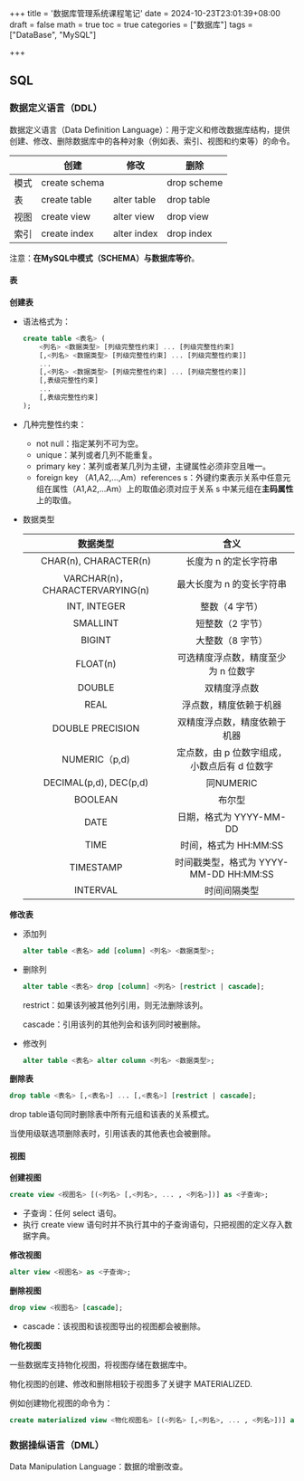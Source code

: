 +++
title = '数据库管理系统课程笔记'
date = 2024-10-23T23:01:39+08:00
draft = false
math = true
toc = true
categories = ["数据库"]
tags = ["DataBase", "MySQL"]

+++

## SQL

### 数据定义语言（DDL）

数据定义语言（Data Definition Language）：用于定义和修改数据库结构，提供创建、修改、删除数据库中的各种对象（例如表、索引、视图和约束等）的命令。

|      | 创建          | 修改        | 删除        |
| ---- | ------------- | ----------- | ----------- |
| 模式 | create schema |             | drop scheme |
| 表   | create table  | alter table | drop table  |
| 视图 | create view   | alter view  | drop view   |
| 索引 | create index  | alter index | drop index  |

注意：**在MySQL中模式（SCHEMA）与数据库等价**。

#### 表

**创建表**

- 语法格式为：

  ```sql
  create table <表名> (
      <列名> <数据类型> [列级完整性约束] ... [列级完整性约束]
      [,<列名> <数据类型> [列级完整性约束] ... [列级完整性约束]]
      ...
      [,<列名> <数据类型> [列级完整性约束] ... [列级完整性约束]]
      [,表级完整性约束]
      ...
      [,表级完整性约束]
  );
  ```

- 几种完整性约束：

  - not null：指定某列不可为空。
  - unique：某列或者几列不能重复。
  - primary key：某列或者某几列为主键，主键属性必须非空且唯一。
  - foreign key （A1,A2,...,Am）references s：外键约束表示关系中任意元组在属性（A1,A2,...Am）上的取值必须对应于关系 s 中某元组在**主码属性**上的取值。

- 数据类型

  |            数据类型             |                     含义                     |
  | :-----------------------------: | :------------------------------------------: |
  |      CHAR(n), CHARACTER(n)      |            长度为 n 的定长字符串             |
  | VARCHAR(n)，CHARACTERVARYING(n) |          最大长度为 n 的变长字符串           |
  |          INT, INTEGER           |                整数（4 字节）                |
  |            SMALLINT             |               短整数（2 字节）               |
  |             BIGINT              |               大整数（8 字节）               |
  |            FLOAT(n)             |     可选精度浮点数，精度至少为 n 位数字      |
  |             DOUBLE              |                 双精度浮点数                 |
  |              REAL               |            浮点数，精度依赖于机器            |
  |        DOUBLE PRECISION         |         双精度浮点数，精度依赖于机器         |
  |          NUMERIC（p,d)          | 定点数，由 p 位数字组成，小数点后有 d 位数字 |
  |     DECIMAL(p,d), DEC(p,d)      |                  同NUMERIC                   |
  |             BOOLEAN             |                    布尔型                    |
  |              DATE               |           日期，格式为 YYYY-MM-DD            |
  |              TIME               |            时间，格式为 HH:MM:SS             |
  |            TIMESTAMP            |    时间戳类型，格式为 YYYY-MM-DD HH:MM:SS    |
  |            INTERVAL             |                 时间间隔类型                 |

**修改表**

- 添加列

  ```sql
  alter table <表名> add [column] <列名> <数据类型>;
  ```

- 删除列

  ```sql
  alter table <表名> drop [column] <列名> [restrict | cascade];
  ```

  restrict：如果该列被其他列引用，则无法删除该列。

  cascade：引用该列的其他列会和该列同时被删除。

- 修改列

  ```sql
  alter table <表名> alter column <列名> <数据类型>;
  ```

**删除表**

```sql
drop table <表名> [,<表名>] ... [,<表名>] [restrict | cascade];
```

drop table语句同时删除表中所有元组和该表的关系模式。

当使用级联选项删除表时，引用该表的其他表也会被删除。

#### 视图

**创建视图**

```sql
create view <视图名> [(<列名> [,<列名>, ... , <列名>])] as <子查询>;
```

- 子查询：任何 select 语句。
- 执行 create view 语句时并不执行其中的子查询语句，只把视图的定义存入数据字典。

**修改视图**

```sql
alter view <视图名> as <子查询>;
```

**删除视图**

```sql
drop view <视图名> [cascade];
```

- cascade：该视图和该视图导出的视图都会被删除。

**物化视图**

一些数据库支持物化视图，将视图存储在数据库中。

物化视图的创建、修改和删除相较于视图多了关键字 MATERIALIZED.

例如创建物化视图的命令为：

```sql
create materialized view <物化视图名> [(<列名> [,<列名>, ... , <列名>])] as <子查询>;
```



### 数据操纵语言（DML）

Data Manipulation Language：数据的增删改查。









